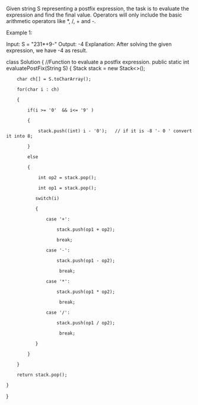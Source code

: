 Given string S representing a postfix expression, the task is to evaluate the expression and find the final value. Operators will only include the basic arithmetic operators like *, /, + and -.

 

Example 1:

Input: S = "231*+9-"
Output: -4
Explanation:
After solving the given expression, 
we have -4 as result.

class Solution
{
    //Function to evaluate a postfix expression.
    public static int evaluatePostFix(String S)
    {
          Stack<Integer> stack = new Stack<>();

        char ch[] = S.toCharArray();

        for(char i : ch)

        {

            if(i >= '0'  && i<= '9' )

            {

                stack.push((int) i - '0');   // if it is -8 '- 0 ' convert it into 8;

            }

            else

            {

                int op2 = stack.pop();

                int op1 = stack.pop();

               switch(i)

               {

                   case '+':

                       stack.push(op1 + op2);

                       break;

                   case '-':

                       stack.push(op1 - op2);

                        break;

                   case '*':

                       stack.push(op1 * op2);

                        break;

                   case '/':

                       stack.push(op1 / op2);

                        break;

               }

            }

        }

        return stack.pop();

    }

}

